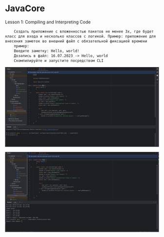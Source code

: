 # JavaCore


Lesson 1: Compiling and Interpreting Code


        Создать приложение с вложенностью пакетов не менее 3х, где будет класс для входа и несколько классов с логикой. Пример: приложение для внесения заметок во внешний файл с обязательной фиксацией времени
        пример:
        Введите заметку: Hello, world!
        Дозапись в файл: 16.07.2023 -> Hello, world
        Скомпилируйте и запустите посредством CLI

![Compilet](src/main/java/CreditCalculator/S/Screenshot_1.jpg)

![Start](src/main/java/CreditCalculator/S/Screenshot_2.jpg)
